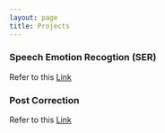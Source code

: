 ```yaml
---
layout: page
title: Projects
---
```


### Speech Emotion Recogtion (SER)

Refer to this [Link](https://harren7.github.io/2021-11-25-ser/)

### Post Correction

Refer to this [Link](https://harren7.github.io/2021-11-20-posecorrection/)

